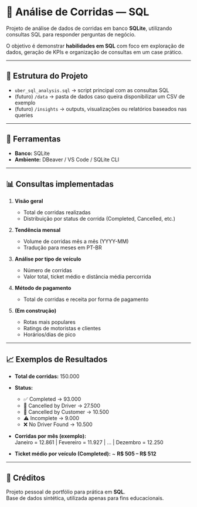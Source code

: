 # 🚕 Análise de Corridas — SQL

Projeto de análise de dados de corridas em banco **SQLite**, utilizando consultas SQL para responder perguntas de negócio.  

O objetivo é demonstrar **habilidades em SQL** com foco em exploração de dados, geração de KPIs e organização de consultas em um case prático.

---

## 📂 Estrutura do Projeto
- `uber_sql_analysis.sql` → script principal com as consultas SQL  
- (futuro) `/data` → pasta de dados caso queira disponibilizar um CSV de exemplo  
- (futuro) `/insights` → outputs, visualizações ou relatórios baseados nas queries  

---

## 🧰 Ferramentas
- **Banco:** SQLite  
- **Ambiente:** DBeaver / VS Code / SQLite CLI  

---

## 📊 Consultas implementadas

1. **Visão geral**
   - Total de corridas realizadas
   - Distribuição por status de corrida (Completed, Cancelled, etc.)

2. **Tendência mensal**
   - Volume de corridas mês a mês (YYYY-MM)
   - Tradução para meses em PT-BR

3. **Análise por tipo de veículo**
   - Número de corridas
   - Valor total, ticket médio e distância média percorrida

4. **Método de pagamento**
   - Total de corridas e receita por forma de pagamento  

5. **(Em construção)**
   - Rotas mais populares
   - Ratings de motoristas e clientes
   - Horários/dias de pico  

---

## 📈 Exemplos de Resultados

- **Total de corridas:** 150.000  
- **Status:**  
  - ✅ Completed → 93.000  
  - 🚫 Cancelled by Driver → 27.500  
  - 🚫 Cancelled by Customer → 10.500  
  - ⚠️ Incomplete → 9.000  
  - ❌ No Driver Found → 10.500  

- **Corridas por mês (exemplo):**  
  Janeiro = 12.861 | Fevereiro = 11.927 | ... | Dezembro = 12.250  

- **Ticket médio por veículo (Completed):** ~ **R$ 505 – R$ 512**  

---

## 🙌 Créditos
Projeto pessoal de portfólio para prática em **SQL**.  
Base de dados sintética, utilizada apenas para fins educacionais.
